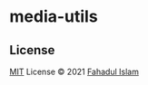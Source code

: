 # media-utils

## License

[MIT](./LICENSE) License © 2021 [Fahadul Islam](https://github.com/dapotatoman)
